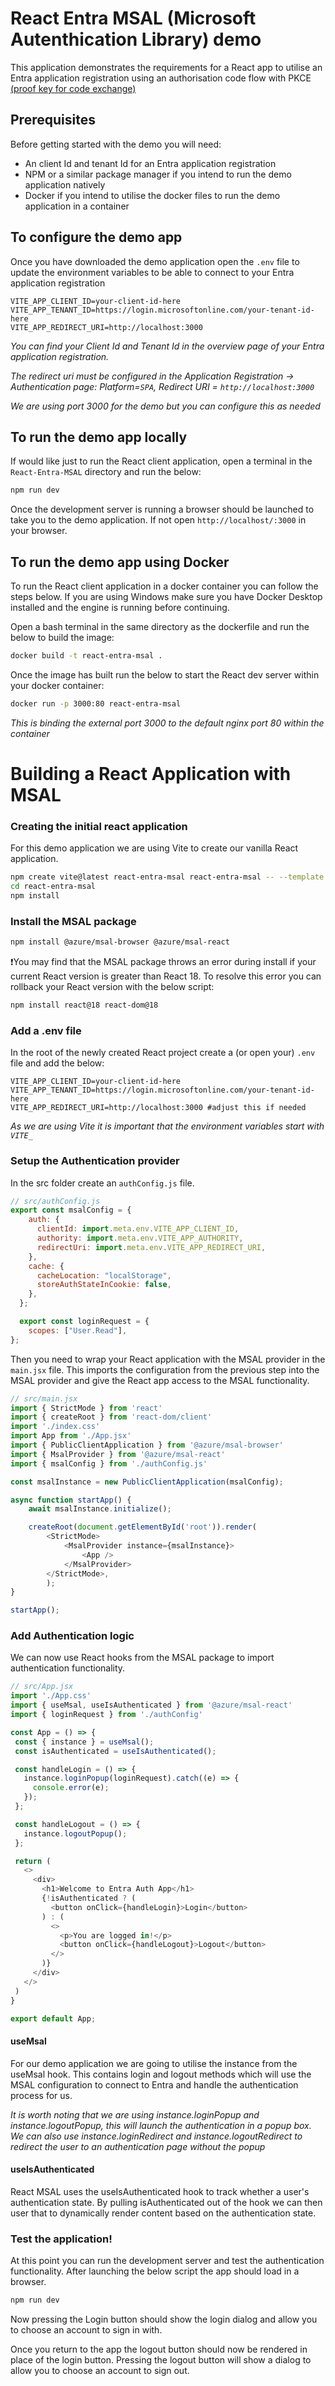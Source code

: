 # React Entra MSAL (Microsoft Autenthication Library) demo

This application demonstrates the requirements for a React app to utilise an Entra application registration using an authorisation code flow with PKCE [(proof key for code exchange)](https://auth0.com/docs/get-started/authentication-and-authorization-flow/authorization-code-flow-with-pkce)

## Prerequisites
Before getting started with the demo you will need:
- An client Id and tenant Id for an Entra application registration
- NPM or a similar package manager if you intend to run the demo application natively
- Docker if you intend to utilise the docker files to run the demo application in a container

## To configure the demo app
Once you have downloaded the demo application open the `.env` file to update the environment variables to be able to connect to your Entra application registration
```dotenv
VITE_APP_CLIENT_ID=your-client-id-here
VITE_APP_TENANT_ID=https://login.microsoftonline.com/your-tenant-id-here
VITE_APP_REDIRECT_URI=http://localhost:3000
```
*You can find your Client Id and Tenant Id in the overview page of your Entra application registration.*

*The redirect uri must be configured in the Application Registration -> Authentication page:*
*Platform=`SPA`, Redirect URI = `http://localhost:3000`*

*We are using port 3000 for the demo but you can configure this as needed*

## To run the demo app locally
If would like just to run the React client application, open a terminal in the `React-Entra-MSAL` directory and run the below:
```bash
npm run dev
```
Once the development server is running a browser should be launched to take you to the demo application. If not open `http://localhost/:3000` in your browser.

## To run the demo app using Docker
To run the React client application in a docker container you can follow the steps below.
If you are using Windows make sure you have Docker Desktop installed and the engine is running before continuing.

Open a bash terminal in the same directory as the dockerfile and run the below to build the image:
```bash
docker build -t react-entra-msal .
```

Once the image has built run the below to start the React dev server within your docker container:
```bash
docker run -p 3000:80 react-entra-msal
```
*This is binding the external port 3000 to the default nginx port 80 within the container*

# Building a React Application with MSAL

### Creating the initial react application
For this demo application we are using Vite to create our vanilla React application.

```bash
npm create vite@latest react-entra-msal react-entra-msal -- --template react
cd react-entra-msal
npm install
```

### Install the MSAL package
```bash
npm install @azure/msal-browser @azure/msal-react
```

❗You may find that the MSAL package throws an error during install if your current React version is greater than React 18. 
To resolve this error you can rollback your React version with the below script:

```bash
npm install react@18 react-dom@18
```

### Add a .env file
In the root of the newly created React project create a (or open your) `.env` file and add the below:
```dotenv
VITE_APP_CLIENT_ID=your-client-id-here
VITE_APP_TENANT_ID=https://login.microsoftonline.com/your-tenant-id-here
VITE_APP_REDIRECT_URI=http://localhost:3000 #adjust this if needed
```
*As we are using Vite it is important that the environment variables start with `VITE_`*

### Setup the Authentication provider
In the src folder create an `authConfig.js` file.
```javascript
// src/authConfig.js
export const msalConfig = {
    auth: {
      clientId: import.meta.env.VITE_APP_CLIENT_ID,
      authority: import.meta.env.VITE_APP_AUTHORITY,
      redirectUri: import.meta.env.VITE_APP_REDIRECT_URI,
    },
    cache: {
      cacheLocation: "localStorage",
      storeAuthStateInCookie: false,
    },
  };

  export const loginRequest = {
    scopes: ["User.Read"],
};
```

Then you need to wrap your React application with the MSAL provider in the `main.jsx` file. This imports the configuration from the previous step into the MSAL provider and give the React app access to the MSAL functionality.
```javascript
// src/main.jsx
import { StrictMode } from 'react'
import { createRoot } from 'react-dom/client'
import './index.css'
import App from './App.jsx'
import { PublicClientApplication } from '@azure/msal-browser'
import { MsalProvider } from '@azure/msal-react'
import { msalConfig } from './authConfig.js'

const msalInstance = new PublicClientApplication(msalConfig);

async function startApp() {
    await msalInstance.initialize();

    createRoot(document.getElementById('root')).render(
        <StrictMode>
            <MsalProvider instance={msalInstance}>
                <App />
            </MsalProvider>
        </StrictMode>,
        );
}

startApp();
```

### Add Authentication logic
 We can now use React hooks from the MSAL package to import authentication functionality.
 ```javascript
 // src/App.jsx 
import './App.css'
import { useMsal, useIsAuthenticated } from '@azure/msal-react'
import { loginRequest } from './authConfig'

const App = () => {
  const { instance } = useMsal();
  const isAuthenticated = useIsAuthenticated();

  const handleLogin = () => {
    instance.loginPopup(loginRequest).catch((e) => {
      console.error(e);
    });
  };

  const handleLogout = () => {
    instance.logoutPopup();
  };

  return (
    <>
      <div>
        <h1>Welcome to Entra Auth App</h1>
        {!isAuthenticated ? (
          <button onClick={handleLogin}>Login</button>
        ) : (
          <>
            <p>You are logged in!</p>
            <button onClick={handleLogout}>Logout</button>
          </>
        )}
      </div>
    </>
  )
}

export default App;
 ```

 #### useMsal
 For our demo application we are going to utilise the instance from the useMsal hook. This contains login and logout methods which will use the MSAL configuration to connect to Entra and handle the authentication process for us.

 *It is worth noting that we are using instance.loginPopup and instance.logoutPopup, this will launch the authentication in a popup box. We can also use instance.loginRedirect and instance.logoutRedirect to redirect the user to an authentication page without the popup*

 #### useIsAuthenticated
 React MSAL uses the useIsAuthenticated hook to track whether a user's authentication state. By pulling isAuthenticated out of the hook we can then user that to dynamically render content based on the authentication state.

 ### Test the application!
 At this point you can run the development server and test the authentication functionality. After launching the below script the app should load in a browser. 
 ```bash
npm run dev
 ```
Now pressing the Login button should show the login dialog and allow you to choose an account to sign in with. 

Once you return to the app the logout button should now be rendered in place of the login button. Pressing the logout button will show a dialog to allow you to choose an account to sign out.
